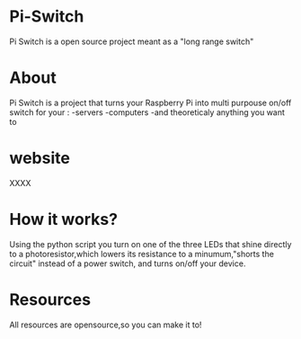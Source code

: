 # Pi-Switch
Pi Switch is a open source project meant as a "long range switch"

# About
Pi Switch is a project that turns your Raspberry Pi into multi purpouse on/off switch for your : 
  -servers
  -computers
  -and theoreticaly anything you want to
  
  
# website

XXXX

# How it works?
Using the python script you turn on one of the three LEDs that shine directly to a photoresistor,which lowers its resistance to a minumum,"shorts the circuit" instead of a power switch, and turns on/off your device.

# Resources
All resources are opensource,so you can make it to!

